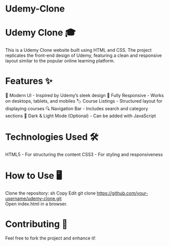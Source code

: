 # Udemy-Clone

# Udemy Clone 🎓
This is a Udemy Clone website built using HTML and CSS. The project replicates the front-end design of Udemy, featuring a clean and responsive layout similar to the popular online learning platform.

# Features ✨
🎨 Modern UI - Inspired by Udemy’s sleek design
📱 Fully Responsive - Works on desktops, tablets, and mobiles
🏷️ Course Listings - Structured layout for displaying courses
🔍 Navigation Bar - Includes search and category sections
🌙 Dark & Light Mode (Optional) - Can be added with JavaScript

# Technologies Used 🛠️
HTML5 - For structuring the content
CSS3 - For styling and responsiveness

# How to Use 🖥️
Clone the repository:
sh
Copy
Edit
git clone https://github.com/your-username/udemy-clone.git  
Open index.html in a browser.

# Contributing 🤝
Feel free to fork the project and enhance it!
